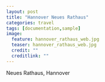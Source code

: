 ```yaml
---
layout: post
title: "Hannover Neues Rathaus"
categories: travel
tags: [documentation,sample]
image:
  feature: hannover_rathaus_web.jpg
  teaser: hannover_rathaus_web.jpg
  credit: ""
  creditlink: ""
---
```

Neues Rathaus, Hannover